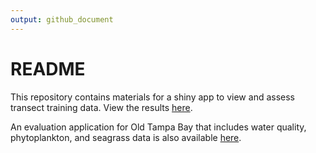 ```yaml
---
output: github_document
---
```


# README

This repository contains materials for a shiny app to view and assess transect training data.  View the results [here](http://shiny.tbeptech.org/seagrasstransect/).

An evaluation application for Old Tampa Bay that includes water quality, phytoplankton, and seagrass data is also available [here](http://shiny.tbeptech.org/seagrasstransect/otbseagrass.Rmd).